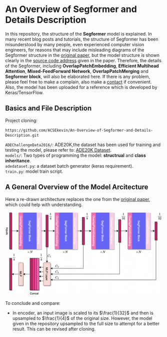 # An Overview of Segformer and Details Description
In this repository, the structure of the <b>Segformer</b> model is explained. In many recent blog posts and tutorials, the structure of Segformer has been misunderstood by many people, even experienced computer vision engineers, for reasons that may include misleading diagrams of the Segformer structure in the [original paper](https://arxiv.org/pdf/2105.15203.pdf), but the model structure is shown clearly in the [source code address](https://github.com/NVlabs/SegFormer) given in the paper. Therefore, the details of the Segformer, including <b>OverlapPatchEmbedding</b>, <b>Efficient Multihead Attention</b>, <b>Mixed-FeedForward Network</b>, <b>OverlapPatchMerging</b> and <b>Segformer block</b>, will also be elaborated here. If there is any problem, please feel free to make a complain, also make a [contact](hzhang205@sheffield.ac.uk) if convenient.<br>
Also, the model has been uploaded for a reference which is developed by Keras/TensorFlow.
## Basics and File Description
Project cloning:

```
https://github.com/ACSEkevin/An-Overview-of-Segformer-and-Details-Description.git
```

`ADEChallengeData2016/`: ADE20K,the dataset has been used for training and testing the model, please refer to: [ADE20K Dataset](https://github.com/CSAILVision/ADE20K).<br>
`models/`: Two types of programming the model: <b>structrual</b>  and <b>class inheritance</b>.<br>
`adedataset.py`: a dataset batch generator (keras requirement).<br>
`train.py`: model train script.<br>

## A General Overview of the Model Arcitecture
Here a re-drawn architecture replaces the one from the [original paper](https://arxiv.org/pdf/2105.15203.pdf), which could help with understanding.<p>
<img src="images/seg_former_arch.png" alt="drawing" width="800"/><p>
To conclude and compare:
* In encoder, an input image is scaled to its $\frac{1}{32}$ and then is upsampled to $\frac{1}{4}$ of the original size. However, the model given in the repository upsampled to the full size to attempt for a better result. This can be revised after cloning.

